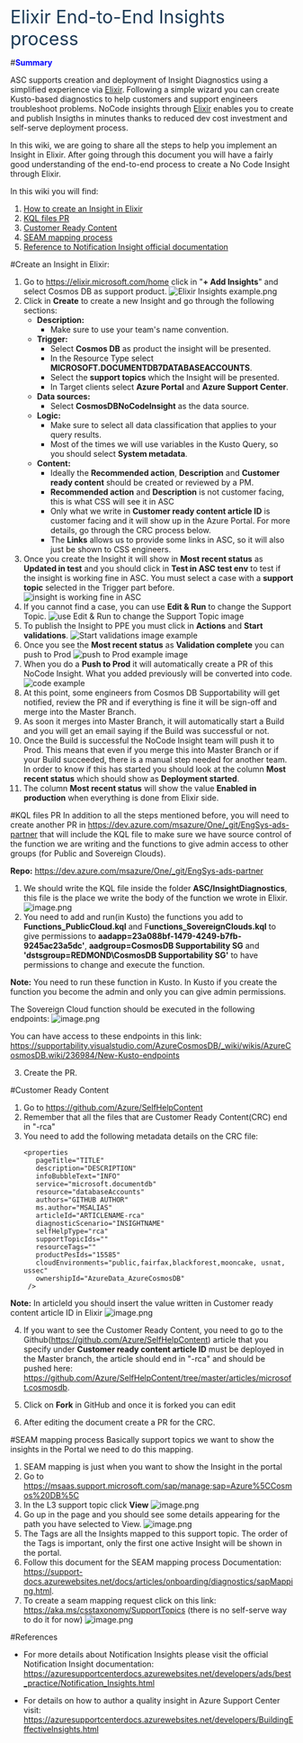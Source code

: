 <p style='margin-top:18pt;margin-bottom:7pt;line-height:29pt;font-family:&amp;quot;
font-size:24.0pt;color:#1C3A56'>Elixir End-to-End Insights process</p>

#<span style="color:blue">**Summary**</span>

ASC supports creation and deployment of Insight Diagnostics using a simplified experience via [Elixir](https://elixir.microsoft.com/solutions/insights?supportscope=d1e1cc31-42ce-53d2-f83d-18be2124f44f). Following a simple wizard you can create Kusto-based diagnostics to help customers and support engineers troubleshoot problems. NoCode insights through [Elixir](https://elixir.microsoft.com/solutions/insights?supportscope=d1e1cc31-42ce-53d2-f83d-18be2124f44f) enables you to create and publish Insigths in minutes thanks to reduced dev cost investment and self-serve deployment process.

In this wiki, we are going to share all the steps to help you implement an Insight in Elixir. After going through this document you will have a fairly good understanding of the end-to-end process to create a No Code Insight through Elixir.

In this wiki you will find:
1. [How to create an Insight in Elixir](#create-an-insight-in-elixir)
2. [KQL files PR](#kql-files-pr)
3. [Customer Ready Content](#customer-ready-content)
4. [SEAM mapping process](#seam-mapping-process)
5. [Reference to Notification Insight official documentation](#references) 

#Create an Insight in Elixir:
1. Go to https://elixir.microsoft.com/home click in "**+ Add Insights**" and select Cosmos DB as support product.
![Elixir Insights example.png](/.attachments/image-f9575370-5cdc-4d3f-945b-c459d48db748.png) 
1. Click in **Create** to create a new Insight and go through the following sections:
   - **Description:**
     - Make sure to use your team's name convention.
   - **Trigger:**
     - Select **Cosmos DB** as product the insight will be presented.
     - In the Resource Type select **MICROSOFT.DOCUMENTDB7DATABASEACCOUNTS**. 
     - Select the **support topics** which the Insight will be presented.
     - In Target clients select **Azure Portal** and **Azure Support Center**.
   - **Data sources:**
     - Select **CosmosDBNoCodeInsight** as the data source.
   - **Logic:**
        - Make sure to select all data classification that applies to your query results. 
        - Most of the times we will use variables in the Kusto Query, so you should select **System metadata**.
   - **Content:**
     - Ideally the **Recommended action**, **Description** and  **Customer ready content** should be created or reviewed by a PM.
     - **Recommended action** and **Description** is not customer facing, this is what CSS will see it in ASC
     - Only what we write in **Customer ready content article ID** is customer facing and it will show up in the Azure Portal. For more details, go through the CRC process below.
     - The **Links** allows us to provide some links in ASC, so it will also just be shown to CSS engineers.
1. Once you create the Insight it will show in **Most recent status** as **Updated in test** and you should click in **Test in ASC test env** to test if the insight is working fine in ASC. You must select a case with a **support topic** selected in the Trigger part before.
![insight is working fine in ASC](/.attachments/image-471e3657-252f-471b-9edd-02ad5de0c7ed.png)
1. If you cannot find a case, you can use **Edit & Run** to change the Support Topic.
![use Edit & Run to change the Support Topic image](/.attachments/image-123ad84c-ed58-4fa7-8730-5a1f6fc358d8.png)
1. To publish the Insight to PPE you must click in **Actions** and **Start validations**.
![Start validations image example](/.attachments/image-0fd04c7f-9ce1-4faa-9227-8f039a54da21.png)
1. Once you see the **Most recent status** as **Validation complete** you can push to Prod
![push to Prod example image](/.attachments/image-75e84b60-5ea0-4109-991d-1c182492bd5b.png)
1. When you do a **Push to Prod** it will automatically create a PR of this NoCode Insight. What you added previously will be converted into code.
![code example](/.attachments/image-ec257d81-9d8b-4e5e-866c-1b9ca5919455.png)
1. At this point, some engineers from Cosmos DB Supportability will get notified, review the PR and if everything is fine it will be sign-off and merge into the Master Branch.
1. As soon it merges into Master Branch, it will automatically start a Build and you will get an email saying if the Build was successful or not.
1. Once the Build is successful the NoCode Insight team will push it to Prod. This means that even if you merge this into Master Branch or if your Build succeeded, there is a manual step needed for another team. In order to know if this has started you should look at the column **Most recent status** which should show as **Deployment started**. 
1. The column **Most recent status** will show the value **Enabled in production** when everything is done from Elixir side.
 

#KQL files PR
In addition to all the steps mentioned before, you will need to create another PR in https://dev.azure.com/msazure/One/_git/EngSys-ads-partner that will include the KQL file to make sure we have source control of the function we are writing and the functions to give admin access to other groups (for Public and Sovereign Clouds).

**Repo:** https://dev.azure.com/msazure/One/_git/EngSys-ads-partner
1. We should write the KQL file inside the folder **ASC/InsightDiagnostics**, this file is the place we write the body of the function we wrote in Elixir.
![image.png](/.attachments/image-2eb105bc-6ac1-4694-b58a-3baf00ea828b.png)
2. You need to add and run(in Kusto) the functions you add to **Functions_PublicCloud.kql** and F**unctions_SovereignClouds.kql** to give permissions to **aadapp=23a088bf-1479-4249-b7fb-9245ac23a5dc'**,  **aadgroup=CosmosDB Supportability SG** and **'dstsgroup=REDMOND\\CosmosDB Supportability SG'** to have permissions to change and execute the function.

**Note:** You need to run these function in Kusto. In Kusto if you create the function you become the admin and only you can give admin permissions.

The Sovereign Cloud function should be executed in the following endpoints:
![image.png](/.attachments/image-f6f195b9-3ed2-4ed0-b7e5-48a109808a55.png)
			
You can have access to these endpoints in this link: 
https://supportability.visualstudio.com/AzureCosmosDB/_wiki/wikis/AzureCosmosDB.wiki/236984/New-Kusto-endpoints

3. Create the PR.

#Customer Ready Content
1. Go to https://github.com/Azure/SelfHelpContent
2. Remember that all the files that are Customer Ready Content(CRC) end in "-rca"
3. You need to add the following metadata details on the CRC file:
    ``` 
	<properties
	   pageTitle="TITLE"
	   description="DESCRIPTION"
	   infoBubbleText="INFO"
	   service="microsoft.documentdb"
	   resource="databaseAccounts"
	   authors="GITHUB AUTHOR"
	   ms.author="MSALIAS"
	   articleId="ARTICLENAME-rca"
	   diagnosticScenario="INSIGHTNAME"
	   selfHelpType="rca"
	   supportTopicIds=""
	   resourceTags=""
	   productPesIds="15585"
	   cloudEnvironments="public,fairfax,blackforest,mooncake, usnat, ussec"
	   ownershipId="AzureData_AzureCosmosDB"
     />
    ``` 
**Note:** In articleId you should insert the value written in Customer ready content article ID in Elixir
![image.png](/.attachments/image-46d3e47f-8dda-47ac-b5d9-c060f3d1618d.png)

4. If you want to see the Customer Ready Content, you need to go to the Github(https://github.com/Azure/SelfHelpContent) article that you specify under **Customer ready content article ID** must be deployed in the Master branch, the article should end in "-rca" and should be pushed here: https://github.com/Azure/SelfHelpContent/tree/master/articles/microsoft.cosmosdb.

5. Click on **Fork** in GitHub and once it is forked you can edit

6. After editing the document create a PR for the CRC.


#SEAM mapping process
Basically support topics we want to show the insights in the Portal we need to do this mapping. 
1. SEAM mapping is just when you want to show the Insight in the portal
2. Go to https://msaas.support.microsoft.com/sap/manage;sap=Azure%5CCosmos%20DB%5C
3. In the L3 support topic click **View** 
![image.png](/.attachments/image-4e662dab-a9ea-47d6-b6a1-42cd73dde93f.png)
4. Go up in the page and you should see some details appearing for the path you have selected to View.
![image.png](/.attachments/image-7cd58532-bb9c-4fb6-ab05-0c288671386c.png)
5. The Tags are all the Insights mapped to this support topic. The order of the Tags is important, only the first one active Insight will be shown in the portal.
6. Follow this document for the SEAM mapping process Documentation: https://support-docs.azurewebsites.net/docs/articles/onboarding/diagnostics/sapMapping.html.
7. To create a seam mapping request click on this link: https://aka.ms/csstaxonomy/SupportTopics (there is no self-serve way to do it for now)
![image.png](/.attachments/image-6423370b-5176-4fd1-9af7-ef070fd719b0.png)

#References
- For more details about Notification Insights please visit the official Notification Insight documentation:
https://azuresupportcenterdocs.azurewebsites.net/developers/ads/best_practice/Notification_Insights.html
	
- For details on how to author a quality insight in Azure Support Center visit: https://azuresupportcenterdocs.azurewebsites.net/developers/BuildingEffectiveInsights.html
